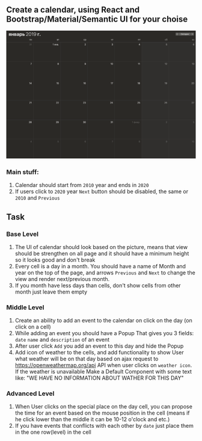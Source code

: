 ## Create a calendar, using React and Bootstrap/Material/Semantic UI for your choise

![Calendar](https://raw.githubusercontent.com/kl2karpenko/MateAcademy/master/React/calendar/cal.png)

### Main stuff:
1. Calendar should start from `2010` year and ends in `2020`
2. If users click to `2020` year `Next` button should be disabled, the same or `2010` and `Previous`

## Task
### Base Level

1. The UI of calendar should look based on the picture, means that view should be strengthen on all page and it should have a minimum height so it looks good and don't break
2. Every cell is a day in a month. You should have a name of Month and year on the top of the page, and arrows `Previous` and `Next` to change the view and render next/previous month. 
3. If you month have less days than cells, don't show cells from other month just leave  them empty


### Middle Level

1. Create an ability to add an event to the calendar on click on the day (on click on a cell)
2. While adding an event you should have a Popup That gives you 3 fields: `date` `name` and `description` of an event
3. After user click `Add` you add an event to this day and hide the Popup
4. Add icon of weather to the cells, and add functionality to show User what weather will be on that day based on ajax request to https://openweathermap.org/api API when user clicks on `weather icon`. If the weather is unavailable Make a Default Component with some text like: "WE HAVE NO INFORMATION ABOUT WATHER FOR THIS DAY"


### Advanced Level

1. When User clicks on the special place on the day cell, you can propose the time for an event based on the mouse position in the cell (means if he click lower than the middle it can be 10-12 o'clock and etc.)
2. If you have events that conflicts with each other by `date` just place them in the one row(level) in the cell
